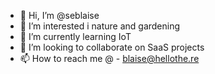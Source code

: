 - 👋 Hi, I’m @seblaise
- 👀 I’m interested i nature and gardening
- 🌱 I’m currently learning IoT 
- 💞️ I’m looking to collaborate on SaaS projects
- 📫 How to reach me @ - blaise@hellothe.re

<!---
seblaise/seblaise is a ✨ special ✨ repository because its `README.md` (this file) appears on your GitHub profile.
You can click the Preview link to take a look at your changes.
--->
